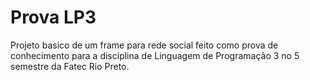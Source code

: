 # Prova LP3

Projeto basico de um frame para rede social feito como prova de conhecimento para a disciplina de Linguagem de Programação 3 no 5 semestre da Fatec Rio Preto.
